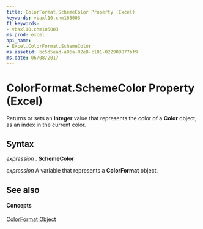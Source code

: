 ```yaml
---
title: ColorFormat.SchemeColor Property (Excel)
keywords: vbaxl10.chm105003
f1_keywords:
- vbaxl10.chm105003
ms.prod: excel
api_name:
- Excel.ColorFormat.SchemeColor
ms.assetid: bc5d5ead-a86a-02e8-c181-022909877bf9
ms.date: 06/08/2017
---
```



# ColorFormat.SchemeColor Property (Excel)

Returns or sets an  **Integer** value that represents the color of a **Color** object, as an index in the current color.


## Syntax

 _expression_ . **SchemeColor**

 _expression_ A variable that represents a **ColorFormat** object.


## See also


#### Concepts


[ColorFormat Object](colorformat-object-excel.md)

